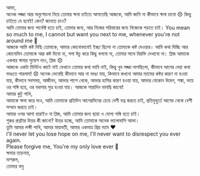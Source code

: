 <body>
আভা,<br>
অনেক লজ্জা আর অনুশোচনা নিয়ে তোমার ক্ষমা চাইতে আসতেছি আজকে, আমি জানি না কীভাবে ক্ষমা চাবো 😞 কিন্তু চাইতে যে হবেই! কেন? জানতে চাও?<br>
আমি তোমার জন্য পার্ফেক্ট হতে চাই, তোমার জন্য, আর নিজের পরিবারের জন্য নিজেকে গড়তে চাই। You mean so much to me, I cannot but want you next to me, whenever you're not around me 🥺<br>
আজকে আমি কষ্ট দিছি তোমাকে, আমার কোনোভাবেই ইচ্ছা ছিলো না তোমাকে কষ্ট দেওয়ার। আমি কথা দিচ্ছি আর কোনোদিন তোমাকে আর কষ্ট দিবো না, গলা উচু করে কিছু বলবো না, তোমার সাথে বিরক্তি দেখাবো না। প্লিজ আমাকে একবার ক্ষমার সুযোগ দাও, প্লিজ 😞 <br>
আজকে একটা মিনিটও কাটে নাই যেখানে তোমার কথা ভাবি নাই, কিন্তু খুব লজ্জা লাগছিলো, কীভাবে আগের দেয়া কথা ভাঙতে পারলাম! 😞 অনেক ভেবেছি কীভাবে আর না ভাঙা যায়, কিভাবে কখনো আমার ম্যামের কষ্টর কারণ না হওয়া যায়, কীভাবে সবসময়, আজীবন, আভার পাশে থেকে, আভার হাসির কারণ হওয়া যায়, আভার যেকোন উদ্বেগ, শঙ্কা, ভয়ে ওর সঙ্গি হয়ে, ওর ভরসার সুত্র হওয়া যায়। আজকে সারাদিন ভাবছি জানো!<br>
আমার কুটু পাখি,<br>
আমাকে ক্ষমা করে দাও, আমি তোমাকে প্রতিদিন আগেরদিনের চেয়ে বেশী যত্ন করতে চাই, প্রতিমুহুর্তে আগের থেকে বেশী সম্মান করতে চাই।<br>
আমার ওপর আশা হারাইও না প্লিজ, আমি তোমার জন্য ছায়া ও যোগ্য সঙ্গি হতে চাই।<br>
শুরুর প্রশ্নটার উত্তর কী জানো? উত্তর হচ্ছে, আমি তোমাকে অনেক ভালোবাসি আভা।<br>
তুমি আমার লক্ষী পাখি, আমার মায়াবতী, আমার একমাত্র প্রিয় ম্যাম ❤️<br>
I'll never let you lose hope on me, I'll never want to disrespect you ever again. <br>
Please forgive me, You're my only love ever 🥺 <br>
ক্ষমার তাড়নায়,<br>
মাশরুম,<br>
তোমার বাবু<br>
</body>
